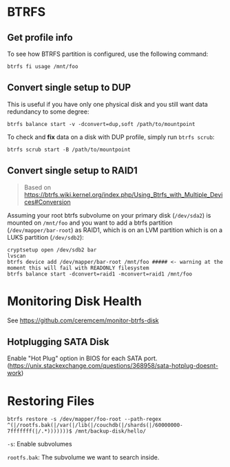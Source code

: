 # BTRFS 
## Get profile info 

To see how BTRFS partition is configured, use the following command:

```
btrfs fi usage /mnt/foo
```

## Convert single setup to DUP 

This is useful if you have only one physical disk and you still want data redundancy to some degree:

```
btrfs balance start -v -dconvert=dup,soft /path/to/mountpoint 
```

To check and **fix** data on a disk with DUP profile, simply run `btrfs scrub`: 

```
btrfs scrub start -B /path/to/mountpoint
```

## Convert single setup to RAID1

> Based on https://btrfs.wiki.kernel.org/index.php/Using_Btrfs_with_Multiple_Devices#Conversion

Assuming your root btrfs subvolume on your primary disk (`/dev/sda2`) is mounted on `/mnt/foo` and you want to add a btrfs partition (`/dev/mapper/bar-root`) as RAID1, which is on an LVM partition which is on a LUKS partition (`/dev/sdb2`):

```
cryptsetup open /dev/sdb2 bar
lvscan 
btrfs device add /dev/mapper/bar-root /mnt/foo ##### <- warning at the moment this will fail with READONLY filesystem
btrfs balance start -dconvert=raid1 -mconvert=raid1 /mnt/foo
```

# Monitoring Disk Health 

See https://github.com/ceremcem/monitor-btrfs-disk

## Hotplugging SATA Disk

Enable "Hot Plug" option in BIOS for each SATA port. (https://unix.stackexchange.com/questions/368958/sata-hotplug-doesnt-work)

# Restoring Files 

```
btrfs restore -s /dev/mapper/foo-root --path-regex ^(|/rootfs.bak(|/var(|/lib(|/couchdb(|/shards(|/60000000-7fffffff(|/.*)))))))$ /mnt/backup-disk/hello/
```

`-s`: Enable subvolumes

`rootfs.bak`: The subvolume we want to search inside.
